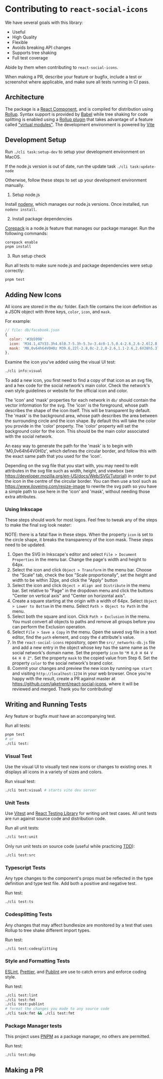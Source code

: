 # Contributing to `react-social-icons`

We have several goals with this library:

- Useful
- High Quality
- Flexible
- Avoids breaking API changes
- Supports tree shaking
- Full test coverage

Abide by them when contributing to `react-social-icons`.

When making a PR, describe your feature or bugfix, include a test or screenshot
where applicable, and make sure all tests running in CI pass.

## Architecture

The package is a [React
Component](https://react.dev/learn/your-first-component), and is compiled for
distribution using [Rollup](https://rollupjs.org/). Syntax support is provided
by [Babel](https://babeljs.io/) while tree shaking for code splitting is
enabled using a [Rollup plugin](https://rollupjs.org/plugin-development/) that
takes advantage of a feature called ["virtual modules"](rollup-plugin-social-icons.js). The development
environment is powered by [Vite](https://vitejs.dev/)

## Development Setup

Run `./cli task:setup-dev` to setup your development environment on MacOS.

If the node.js version is out of date, run the update task `./cli task:update-node`

Otherwise, follow these steps to set up your development environment manually.

1. Setup node.js

Install [nodenv](https://github.com/nodenv/nodenv), which manages our node.js
versions. Once installed, run `nodenv install`.

2. Install package dependencies

[Corepack](https://nodejs.org/api/corepack.html) is a node.js feature that
manages our package manager. Run the following commands:

```sh
corepack enable
pnpm install
```

3. Run setup check

Run all tests to make sure node.js and package dependencies were setup correctly:

```sh
pnpm test
```

## Adding New Icons

All icons are stored in the `db/` folder. Each file contains the icon definition
as a JSON object with three keys, `color`, `icon`, and `mask`.

For example:

```js
// file: db/facebook.json
{
  color: '#3b5998'
  icon: 'M34.1,47V33.3h4.6l0.7-5.3h-5.3v-3.4c0-1.5,0.4-2.6,2.6-2.6l2.8,0v-4.8c-0.5-0.1-2.2-0.2-4.1-0.2 c-4.1,0-6.9,2.5-6.9,7V28H24v5.3h4.6V47H34.1z',
  mask: 'M0,0v64h64V0H0z M39.6,22l-2.8,0c-2.2,0-2.6,1.1-2.6,2.6V28h5.3l-0.7,5.3h-4.6V47h-5.5V33.3H24V28h4.6V24 c0-4.6,2.8-7,6.9-7c2,0,3.6,0.1,4.1,0.2V22z',
},
```

Examine the icon you've added using the visual UI test:

```sh
./cli info:visual
```

To add a new icon, you first need to find a copy of that icon as an svg file,
and a hex code for the social network's main color.  Check the network's own
style guidelines or website for the official icon and color.

The 'icon' and 'mask' properties for each network in `db/` should contain the
vector information for the svg.  The 'icon' is the foreground, whose path
describes the shape of the icon itself. This will be transparent by default.
The 'mask' is the background area, whose path describes the area between the
surrounding circle and the icon shape. By default this will take the color you
provide in the 'color' property.  The 'color' property will set the background
color for the icon. This should be the main color associated with the social
network.

An easy way to generate the path for the 'mask' is to begin with
'M0,0v64h64V0H0z', which defines the circular border, and follow this with the
exact same path that you used for the 'icon'.

Depending on the svg file that you start with, you may need to edit attributes
in the svg file such as width, height, and viewbox (see
https://developer.mozilla.org/en-US/docs/Web/SVG/Tutorial) in order to put the
icon in the centre of the circular border. You can then use a tool such as
https://www.iloveimg.com/resize-image to rewrite the svg path so you have a
simple path to use here in the 'icon' and 'mask', without needing those extra
attributes.

### Using Inkscape

These steps should work for most logos. Feel free to tweak any of the steps to
make the final svg look neater:

NOTE: there is a fatal flaw in these steps. When the property `icon` is set to
the circle shape, it breaks the transparency of the icon mask. These steps need
to be updated.

1. Open the SVG in Inkscape's editor and select `File > Document Properties` in
   the menu bar.  Change the page's width and height to 64px.
2. Select the icon and click `Object > Transform` in the menu bar. Choose the
   "Scale" tab, check the box "Scale proportionally", set the height and width
   to be within 32px, and click the "Apply" button
3. Select the icon and click `Object > Align and Distribute` in the menu bar.
   Set relative to "Page" in the dropdown menu and click the buttons "Center on
   vertical axis" and "Center on horizontal axis".
4. Create a square starting at the origin with a width of 64px. Select
   `Object > Lower to Bottom` in the menu. Select `Path > Object to Path` in
   the menu.
5. Select both the square and icon. Click `Path > Exclusion` in the menu. You
   must convert all objects to paths and remove all groups before you can
   perform the Exclusion operation.
6. Select `File > Save a Copy` in the menu. Open the saved svg file in a text
   editor, find the `path` element, and copy the `d` attribute's value.
7. In the `react-social-icons` repository, open the `src/_networks-db.js` file
   and add a new entry in the object whose key has the same name as the social
   network's domain name. Set the property `icon` to `"M 0,0 H 64 V 64 H 0 Z"`.
   Set the property `mask` to the copied value from Step 6. Set the property
   `color` to the social network's brand color.
8. Commit your changes and preview the new icon by running `npm start` and
   visiting `http://localhost:1234` in your web browser. Once you're happy with
   the result, create a PR against master at
   https://github.com/jaketrent/react-social-icons, where it will be reviewed
   and merged. Thank you for contributing!

## Writing and Running Tests

Any feature or bugfix _must_ have an accompanying test.

Run all tests:
```sh
pnpm test
# or
./cli test:
```

### Visual Test

Use the visual UI to visually test new icons or changes to existing ones.
It displays all icons in a variety of sizes and colors.

Run visual test:
```sh
./cli test:visual # starts vite dev server
```

### Unit Tests

Use [Vitest](https://vitest.dev/) and [React Testing
Library](https://testing-library.com/docs/react-testing-library/intro/) for
writing unit test cases. All unit tests are run against source code and
distribution code.

Run all unit tests:
```sh
./cli test:unit
```

Only run unit tests on source code (useful while practicing
[TDD](https://en.wikipedia.org/wiki/Test-driven_development)):
```sh
./cli test:src
```

### Typescript Tests

Any type changes to the component's props must be reflected in the type
definition and type test file. Add both a positive and negative test.

Run test:
```sh
./cli test:ts
```

### Codesplitting Tests

Any changes that may affect bundlesize are monitored by a test that uses Rollup
to tree shake different import types.

Run test:
```sh
./cli test:codesplitting
```

### Style and Formatting Tests

[ESLint](https://eslint.org/), [Prettier](https://prettier.io/), and
[Publint](https://github.com/bluwy/publint) are use to catch errors and enforce
coding style.

Run test:
```sh
./cli test:lint
./cli test:fmt
./cli test:publint
# format the changes you made to any source code
./cli task:fmt && ./cli test:fmt
```

### Package Manager tests

This project uses [PNPM](https://pnpm.io/) as a package manager, no others are
permitted.

Run test:
```sh
./cli test:dep
```

## Making a PR
